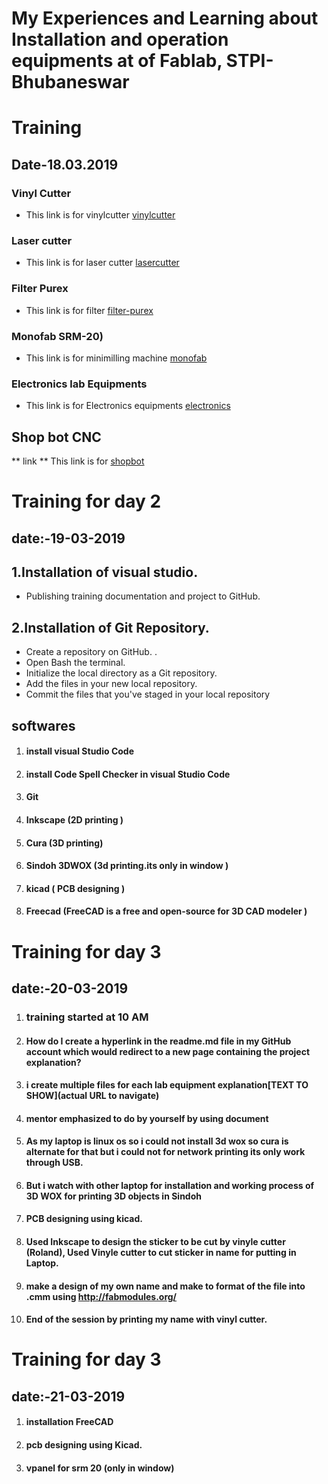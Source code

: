 # My Experiences and Learning about      Installation and operation equipments  at of Fablab, STPI-Bhubaneswar


# Training 
   ## Date-18.03.2019

### Vinyl Cutter
* This link is for vinylcutter
[vinylcutter](/vinylcutter.md)

###  Laser cutter 
* This link is for laser cutter
[lasercutter](/lasercutter.md)

### Filter Purex 
* This link is for filter
 [filter-purex](/filterpurex.md)

### Monofab SRM-20)
* This link is for minimilling machine
 [monofab](/monofab.md)

### Electronics lab Equipments 
* This link is for Electronics equipments
[electronics](/electronics.md)

## Shop bot CNC 
** link **
This link is for [shopbot](/shopbot.md)

 # Training for day 2 
   ## date:-19-03-2019

## 1.Installation of visual studio.
 *  Publishing training documentation  and project to GitHub.
## 2.Installation of Git Repository.
* Create a  repository on GitHub. .
* Open  Bash the terminal.
* Initialize the local directory as a Git repository. 
*  Add the files in your new local repository. 
*  Commit the files that you've staged in your local repository

 ## softwares 
  1. #### install visual Studio Code
  2. #### install Code Spell Checker in visual Studio Code
  3. #### Git
  4. #### Inkscape (2D printing ) 
  5. #### Cura (3D printing)
  6. #### Sindoh 3DWOX   (3d printing.its only in window )
  7. #### kicad   ( PCB designing )
  8. #### Freecad (FreeCAD is a free and open-source for     3D CAD modeler  )

 # Training for day 3 
   ## date:-20-03-2019

1. ### training started at 10 AM
2. #### How do I create a hyperlink in the readme.md file in my GitHub account which would redirect to a new page containing the project explanation?
3. #### i create multiple files for each lab equipment explanation[TEXT TO SHOW](actual URL to navigate)
4. #### mentor emphasized to do by yourself by using document
5.  #### As my laptop is linux os so i could not install 3d wox so cura is alternate for that but i could not for network printing its only work through USB.
6. ####  But i watch with other laptop for installation and working process of 3D WOX for printing 3D objects in Sindoh

7. #### PCB designing using kicad.

8. #### Used Inkscape to design the sticker to be cut by vinyle cutter (Roland), Used Vinyle cutter to cut sticker in name for putting in Laptop.

9. #### make a design of my own name and make to format of the file into .cmm using http://fabmodules.org/

10. #### End of the session by printing my name with vinyl cutter.

# Training for day 3 
## date:-21-03-2019 

1. #### installation FreeCAD 
2. #### pcb designing using Kicad. 
2. #### vpanel for srm 20 (only in window)